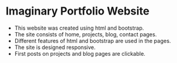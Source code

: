 # Imaginary Portfolio Website

* This website was created using html and bootstrap.
* The site consists of home, projects, blog, contact pages. 
* Different features of html and bootstrap are used in the pages.
* The site is designed responsive.
* First posts on projects and blog pages are clickable.

